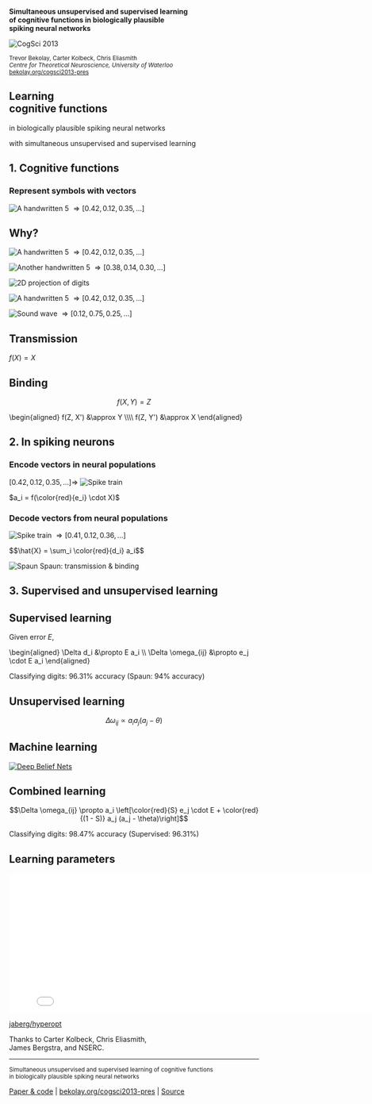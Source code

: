 <strong>Simultaneous unsupervised and supervised learning <br> of cognitive functions in biologically plausible <br> spiking neural networks</strong>

![CogSci 2013](img/cogscilogo.png)

<small>Trevor Bekolay, Carter Kolbeck, Chris Eliasmith <br>
*Centre for Theoretical Neuroscience, University of Waterloo* <br>
[bekolay.org/cogsci2013-pres](http://bekolay.org/cogsci2013-pres)</small>



## Learning <br> cognitive functions

<p class="fragment">in biologically plausible spiking neural networks</p>
<p class="fragment">with simultaneous unsupervised and supervised learning</p>



## 1. Cognitive functions



### Represent symbols with vectors

![A handwritten 5](img/hand5-1.png) $\Rightarrow \left[0.42, 0.12, 0.35, ...\right]$



## Why?

![A handwritten 5](img/hand5-1.png) $\Rightarrow \left[0.42, 0.12, 0.35, ...\right]$

![Another handwritten 5](img/hand5-2.png) $\Rightarrow \left[0.38, 0.14, 0.30, ...\right]$



![2D projection of digits](img/alldigits.png)



![A handwritten 5](img/hand5-1.png) $\Rightarrow \left[0.42, 0.12, 0.35, ...\right]$

![Sound wave](img/sound.png) $\Rightarrow \left[0.12, 0.75, 0.25, ...\right]$



## Transmission

$f(X) = X$



## Binding

$$f(X, Y) = Z$$

<div class="fragment">
\begin{aligned}
  f(Z, X') &\approx Y \\\\
  f(Z, Y') &\approx X
\end{aligned}
</div>



## 2. In spiking neurons



### Encode vectors in neural populations

$\left[0.42, 0.12, 0.35, ...\right] \Rightarrow$ ![Spike train](img/spikes.gif)

<div class="fragment">
$a_i = f(\color{red}{e_i} \cdot X)$
</div>



### Decode vectors from neural populations

![Spike train](img/spikes.gif) $\Rightarrow \left[0.41, 0.12, 0.36, ...\right]$

<div class="fragment">
$$\hat{X} = \sum_i \color{red}{d_i} a_i$$
</div>



![Spaun](img/spaun.gif)
Spaun: transmission & binding



## 3. Supervised and unsupervised learning



## Supervised learning

Given error $E$,

\begin{aligned}
  \Delta d\_i &\propto E a\_i \\\\
  \Delta \omega\_{ij} &\propto  e\_j \cdot E a\_i
\end{aligned}



<div id="learncurve-pes"></div>

Classifying digits: 96.31% accuracy (Spaun: 94% accuracy)



## Unsupervised learning

$$\Delta \omega_{ij} \propto a_i a_j (a_j - \theta)$$
<div id="bcm_rule"></div>



<div id="stdp"></div>



<div id="freq"></div>



## Machine learning

[![Deep Belief Nets](img/ml.png)](http://www4.comp.polyu.edu.hk/~csshzhong/Bilinear_Deep_Belief_Network.html)



## Combined learning

$$\Delta \omega_{ij} \propto a_i \left[\color{red}{S} e_j \cdot E + \color{red}{(1 - S)} a_j (a_j - \theta)\right]$$



<div id="learncurve"></div>

Classifying digits: 98.47% accuracy (Supervised: 96.31%)



<div id="sparsity"></div>



## Learning parameters

<iframe width="800" height="280" src="//jaberg.github.io/hyperopt/" frameborder="0"></iframe>

[<span data-icon="&#xe003;"></span> jaberg/hyperopt](https://github.com/jaberg/hyperopt)



<div id="params"></div>



Thanks to Carter Kolbeck, Chris Eliasmith, <br>
James Bergstra, and NSERC.

----

<small>Simultaneous unsupervised and supervised learning of cognitive functions <br>in biologically plausible spiking neural networks</small>

[<span data-icon="&#xe003;"></span> Paper & code](https://github.com/tbekolay/cogsci2013)
| [bekolay.org/cogsci2013-pres](http://bekolay.org/cogsci2013-pres)
| [<span data-icon="&#xe003;"></span> Source](https://github.com/tbekolay/cogsci2013-pres)
